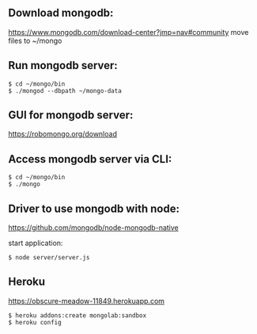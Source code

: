 ## Download mongodb:
https://www.mongodb.com/download-center?jmp=nav#community
move files to ~/mongo

## Run mongodb server:
```
$ cd ~/mongo/bin
$ ./mongod --dbpath ~/mongo-data
```

## GUI for mongodb server:
https://robomongo.org/download

## Access mongodb server via CLI:
```
$ cd ~/mongo/bin
$ ./mongo
```

## Driver to use mongodb with node:
https://github.com/mongodb/node-mongodb-native


start application:
```
$ node server/server.js
```


## Heroku
https://obscure-meadow-11849.herokuapp.com

```
$ heroku addons:create mongolab:sandbox
$ heroku config
```
